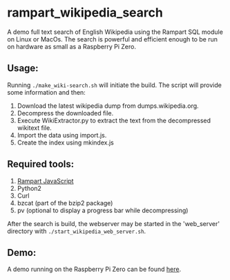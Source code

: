 # rampart_wikipedia_search
A demo full text search of English Wikipedia using the Rampart SQL module on Linux or MacOs.  The search is powerful and efficient enough to be run on hardware as small as a Raspberry Pi Zero.

## Usage:
Running ``./make_wiki-search.sh`` will initiate the build.  The script will provide some information and then:

1. Download the latest wikipedia dump from dumps.wikipedia.org.
2. Decompress the downloaded file.
3. Execute WikiExtractor.py to extract the text from the decompressed wikitext file.
4. Import the data using import.js.
5. Create the index using mkindex.js

## Required tools:

1. [Rampart JavaScript](https://github.com/aflin/rampart)
2. Python2
3. Curl
4. bzcat (part of the bzip2 package)
5. pv (optional to display a progress bar while decompressing)

After the search is build, the webserver may be started in the 'web_server'
directory with ``./start_wikipedia_web_server.sh``.

## Demo:

A demo running on the Raspberry Pi Zero can be found [here](https://rampart.dev/apps/demos/?demo=wikipedia).
